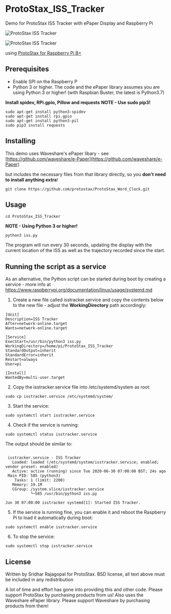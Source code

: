 # ProtoStax_ISS_Tracker
Demo for ProtoStax ISS Tracker with ePaper Display and Raspberry Pi

![ProtoStax ISS Tracker](ProtoStax_ISS_Tracker.jpg)

![ProtoStax ISS Tracker](ProtoStax_ISS_Tracker.gif)


using [ProtoStax for Raspberry Pi B+](https://www.protostax.com/products/protostax-for-raspberry-pi-b)

## Prerequisites

* Enable SPI on the Raspberry P
* Python 3 or higher. The code and the ePaper library assumes you are
  using Python 3 or higher! (with Raspbian Buster, the latest is
  Python3.7)

**Install spidev, RPi.gpio, Pillow and requests**
**NOTE - Use sudo pip3!**

```
sudo apt-get install python3-spidev
sudo apt-get install rpi.gpio
sudo apt-get install python3-pil
sudo pip3 install requests
```


## Installing

This demo uses Waveshare's ePaper libary - see
[https://github.com/waveshare/e-Paper](https://github.com/waveshare/e-Paper)

but includes the necessary files from that library directly, so you
**don't need to install anything extra**!

```
git clone https://github.com/protostax/ProtoStax_Word_Clock.git
```

## Usage

```
cd ProtoStax_ISS_Tracker
```

**NOTE - Using Python 3 or higher!**

```
python3 iss.py
```

The program will run every 30 seconds, updating the
display with the current location of the ISS as well as the trajectory recorded
since the start.


## Running the script as a service

As an alternative, the Python script can be started during boot by creating a service - more info at https://www.raspberrypi.org/documentation/linux/usage/systemd.md

1. Create a new file called isstracker.service and copy the contents below to the new file - adjust the **WorkingDirectory** path accordingly:

```
[Unit]
Description=ISS Tracker
After=network-online.target
Wants=network-online.target

[Service]
ExecStart=/usr/bin/python3 iss.py
WorkingDirectory=/home/pi/ProtoStax_ISS_Tracker
StandardOutput=inherit
StandardError=inherit
Restart=always
User=pi

[Install]
WantedBy=multi-user.target

```

2. Copy the isstracker.service file into /etc/systemd/system as root:

```
sudo cp isstracker.service /etc/systemd/system/
```

3. Start the service:
```
sudo systemctl start isstracker.service
```

4. Check if the service is running:

```
sudo systemctl status isstracker.service
```

The output should be similar to:
```

 isstracker.service - ISS Tracker
   Loaded: loaded (/etc/systemd/system/isstracker.service; enabled; vendor preset: enabled)
   Active: active (running) since Tue 2020-06-30 07:00:00 BST; 24s ago
 Main PID: 585 (python3)
    Tasks: 1 (limit: 2200)
   Memory: 19.1M
   CGroup: /system.slice/isstracker.service
           └─585 /usr/bin/python3 iss.py

Jun 30 07:00:00 isstracker systemd[1]: Started ISS Tracker.

```

5. If the service is running fine, you can enable it and reboot the Raspberry Pi to load it automatically during boot:
```
sudo systemctl enable isstracker.service
```

6. To stop the service:
```
sudo systemctl stop isstracker.service
```


## License

Written by Sridhar Rajagopal for ProtoStax. BSD license, all text above must be included in any redistribution

A lot of time and effort has gone into providing this and other code. Please support ProtoStax by purchasing products from us!
Also uses the Waveshare ePaper library. Please support Waveshare by purchasing products from them!
